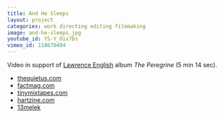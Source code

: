 ```yaml
---
title: And He Sleeps
layout: project
categories: work directing editing filmmaking
image: and-he-sleeps.jpg
youtube_id: YS-Y_Oix7Ds
vimeo_id: 118670404
---
```


Video in support of [Lawrence English][lpe] album _The Peregrine_ (5 min 14 sec).

- [thequietus.com](http://thequietus.com/articles/17630-rum-music-russell-cuzner)
- [factmag.com](http://www.factmag.com/2015/02/19/ambient-composer-lawrence-english-announces-reissue-peregrine-shares-haunting-video-sleeps/)
- [tinymixtapes.com](http://www.tinymixtapes.com/news/lawrence-english-releases-vinyl-edition-of-the-peregrine-on-room40)
- [hartzine.com](http://www.hartzine.com/lawrence-english-and-he-sleeps/)
- [13melek](http://13melek.blogspot.com.au/2015/02/videodrome-173.html)

[lpe]: http://www.lawrenceenglish.com
